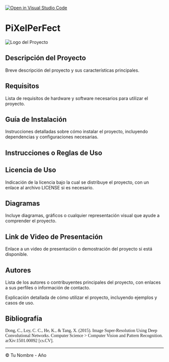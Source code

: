 [![Open in Visual Studio Code](https://classroom.github.com/assets/open-in-vscode-718a45dd9cf7e7f842a935f5ebbe5719a5e09af4491e668f4dbf3b35d5cca122.svg)](https://classroom.github.com/online_ide?assignment_repo_id=12050773&assignment_repo_type=AssignmentRepo)
# PiXelPerFect

![Logo del Proyecto](https://i.imgur.com/9I7uA5T.png)

## Descripción del Proyecto

Breve descripción del proyecto y sus características principales.

## Requisitos

Lista de requisitos de hardware y software necesarios para utilizar el proyecto.

## Guía de Instalación

Instrucciones detalladas sobre cómo instalar el proyecto, incluyendo dependencias y configuraciones necesarias.

## Instrucciones o Reglas de Uso

## Licencia de Uso

Indicación de la licencia bajo la cual se distribuye el proyecto, con un enlace al archivo LICENSE si es necesario.

## Diagramas

Incluye diagramas, gráficos o cualquier representación visual que ayude a comprender el proyecto.

## Link de Video de Presentación

Enlace a un video de presentación o demostración del proyecto si está disponible.

## Autores

Lista de los autores o contribuyentes principales del proyecto, con enlaces a sus perfiles o información de contacto.

Explicación detallada de cómo utilizar el proyecto, incluyendo ejemplos y casos de uso.

## Bibliografía

<span style="font-family: 'Times New Roman', Times, serif;">Dong, C., Loy, C. C., He, K., & Tang, X. (2015). Image Super-Resolution Using Deep Convolutional Networks. Computer Science > Computer Vision and Pattern Recognition. arXiv:1501.00092 [cs.CV].</span>

---

© Tu Nombre - Año
